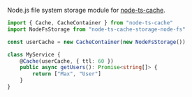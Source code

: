 Node.js file system storage module for [node-ts-cache](https://www.npmjs.com/package/node-ts-cache).

```ts
import { Cache, CacheContainer } from "node-ts-cache"
import NodeFsStorage from "node-ts-cache-storage-node-fs"

const userCache = new CacheContainer(new NodeFsStorage())

class MyService {
    @Cache(userCache, { ttl: 60 })
    public async getUsers(): Promise<string[]> {
        return ["Max", "User"]
    }
}
```
